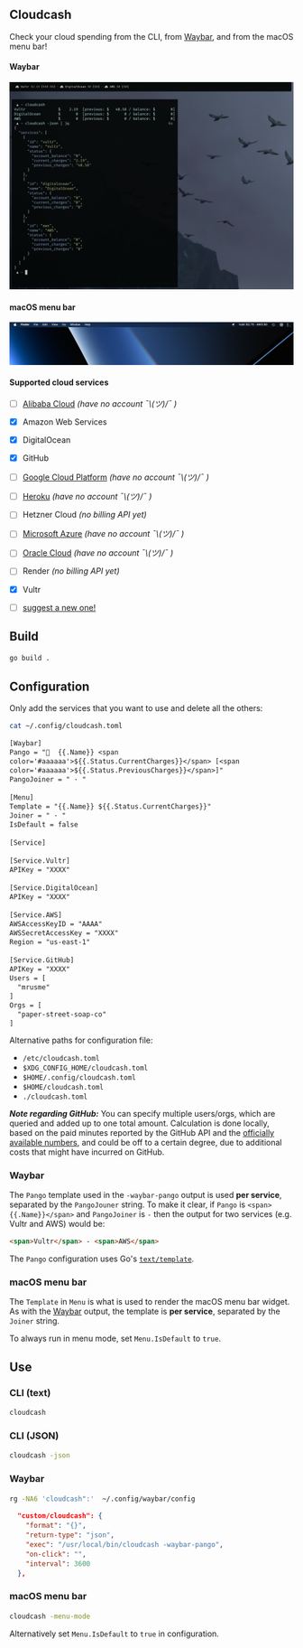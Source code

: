 Cloudcash
---------

Check your cloud spending from the CLI, from
[Waybar](https://github.com/Alexays/Waybar), and from the macOS menu bar!


#### Waybar
![Cloudcash on Waybar](screenshot-waybar.png)


#### macOS menu bar
![Cloudcash on macOS](screenshot-macos.png)


#### Supported cloud services

- [ ] [Alibaba
  Cloud](https://www.alibabacloud.com/help/en/bss-openapi/latest/querybill) *(have no account ¯\\_(ツ)_/¯  )*
- [x] Amazon Web Services
- [x] DigitalOcean
- [x] GitHub
- [ ] [Google Cloud Platform](https://cloud.google.com/go/billing/apiv1) *(have
  no account ¯\\_(ツ)_/¯  )*
- [ ]
  [Heroku](https://devcenter.heroku.com/articles/platform-api-reference#team-monthly-usage)
  *(have no account ¯\\_(ツ)_/¯  )*
- [ ] Hetzner Cloud *(no billing API yet)*
- [ ] [Microsoft
  Azure](https://docs.microsoft.com/en-us/azure/cost-management-billing/manage/consumption-api-overview)
  *(have no account ¯\\_(ツ)_/¯  )*
- [ ] [Oracle
  Cloud](https://docs.oracle.com/en-us/iaas/Content/Billing/Concepts/costanalysisoverview.htm) *(have no account ¯\\_(ツ)_/¯  )*
- [ ] Render *(no billing API yet)*
- [x] Vultr
- [ ] [suggest a new
  one!](https://github.com/mrusme/cloudcash/issues/new?title=[suggestion]%20New%20cloud%20service%20NAME%20HERE)


## Build

```sh
go build .
```


## Configuration

Only add the services that you want to use and delete all the others:

```sh
cat ~/.config/cloudcash.toml
```

```
[Waybar]
Pango = "  {{.Name}} <span color='#aaaaaa'>${{.Status.CurrentCharges}}</span> [<span color='#aaaaaa'>${{.Status.PreviousCharges}}</span>]"
PangoJoiner = " · "

[Menu]
Template = "{{.Name}} ${{.Status.CurrentCharges}}"
Joiner = " · "
IsDefault = false

[Service]

[Service.Vultr]
APIKey = "XXXX"

[Service.DigitalOcean]
APIKey = "XXXX"

[Service.AWS]
AWSAccessKeyID = "AAAA"
AWSSecretAccessKey = "XXXX"
Region = "us-east-1"

[Service.GitHub]
APIKey = "XXXX"
Users = [
  "mrusme"
]
Orgs = [ 
  "paper-street-soap-co"
]
```

Alternative paths for configuration file:

- `/etc/cloudcash.toml`
- `$XDG_CONFIG_HOME/cloudcash.toml`
- `$HOME/.config/cloudcash.toml`
- `$HOME/cloudcash.toml`
- `./cloudcash.toml`

***Note regarding GitHub:*** You can specify multiple users/orgs, which are
queried and added up to one total amount. Calculation is done locally, based on
the paid minutes reported by the GitHub API and the [officially available
numbers](https://docs.github.com/en/billing/managing-billing-for-github-actions/about-billing-for-github-actions),
and could be off to a certain degree, due to additional costs that might have
incurred on GitHub.


### Waybar

The `Pango` template used in the `-waybar-pango` output is used **per service**,
separated by the `PangoJouner` string. To make it clear, if `Pango` is
`<span>{{.Name}}</span>` and `PangoJoiner` is ` - ` then the output for two
services (e.g. Vultr and AWS) would be:

```html
<span>Vultr</span> - <span>AWS</span>
```

The `Pango` configuration uses Go's
[`text/template`](https://pkg.go.dev/text/template).


### macOS menu bar 

The `Template` in `Menu` is what is used to render the macOS menu bar widget. As
with the [Waybar](#waybar) output, the template is **per service**, separated by
the `Joiner` string.

To always run in menu mode, set `Menu.IsDefault` to `true`.


## Use


### CLI (text)

```sh
cloudcash
```


### CLI (JSON)

```sh
cloudcash -json
```


### Waybar

```sh
rg -NA6 'cloudcash":'  ~/.config/waybar/config
```

```json
  "custom/cloudcash": {
    "format": "{}",
    "return-type": "json",
    "exec": "/usr/local/bin/cloudcash -waybar-pango",
    "on-click": "",
    "interval": 3600
  },
```


### macOS menu bar 

```sh
cloudcash -menu-mode 
```

Alternatively set `Menu.IsDefault` to `true` in configuration.
